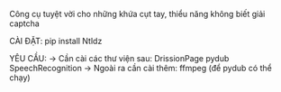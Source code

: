 Công cụ tuyệt vời cho những khứa cụt tay, thiểu năng không biết giải captcha

CÀI ĐẶT:
pip install Ntldz

YÊU CẦU:
-> Cần cài các thư viện sau:
    DrissionPage
    pydub
    SpeechRecognition
-> Ngoài ra cần cài thêm:
	ffmpeg (để pydub có thể chạy)